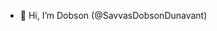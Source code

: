 - 👋 Hi, I’m Dobson (@SavvasDobsonDunavant)

<!---
SavvasDobsonDunavant/SavvasDobsonDunavant is a ✨ special ✨ repository because its `README.md` (this file) appears on your GitHub profile.
You can click the Preview link to take a look at your changes.
--->
